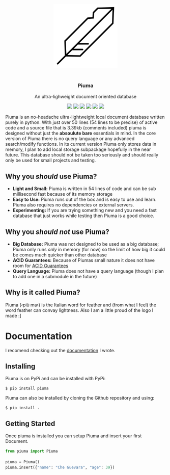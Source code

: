 <div align="center">
	<a href="https://piuma.readthedocs.io/"><img width="200" height="200" style="margin: 20px" src="https://raw.githubusercontent.com/Emit07/piuma/master/logo/piuma.png"></a>
</div>

<span align="center">
	<h3 align="center">Piuma</h3>
	<p align="center">An ultra-lighweight document oriented database</p>
</span>

<div align="center">
	<a href="https://pypi.org/project/piuma/"><img src="https://img.shields.io/pypi/v/piuma?style=flat-square"></a>
	<img src="https://img.shields.io/badge/test%20coverage-100%25-green?style=flat-square">
	<a href="https://piuma.readthedocs.io"><img src="https://piuma.readthedocs.io/en/latest/?badge=latest?style=flat-square"></a>
	<img src="https://img.shields.io/badge/lines-54-green?style=flat-square">
	<img src="https://shields.io/github/size/Emit07/piuma/piuma/piuma.py?style=flat-square">
	<a href="https://github.com/Emit07/piuma/blob/master/LICENSE"><img src="https://shields.io/github/license/emit07/piuma?style=flat-square"></a>
</div>

Piuma is an no-headache ultra-lightweight local document database written purely in python. With just over 50 lines (54 lines to be precise) of active code and a source file that is 3.39kb (comments included) piuma is designed without just the **absoulute bare** essentials in mind. In the core version of Piuma there is no query language or any advanced search/modify functions. In its current version Piuma only stores data in memory, I plan to add local storage subpackage hopefully in the near future. This database should not be taken too seriously and should really only be used for small projects and testing.

## Why you *should* use Piuma?
* **Light and Small:** Piuma is written in 54 lines of code and can be sub millisecond fast because of its memory storage
* **Easy to Use:** Piuma runs out of the box and is easy to use and learn. Piuma also requires no dependencies or external servers.
* **Experimenting:** If you are trying something new and you need a fast database that just works while testing then Piuma is a good choice.

## Why you *should not* use Piuma?
* **Big Database:** Piuma was not designed to be used as a big database; Piuma only runs *only* in memory (for now) so the limit of how big it could be comes much quicker than other database
* **ACID Guarantees:** Because of Piumas small nature it does not have room for [ACID Guarantees](https://en.wikipedia.org/wiki/ACID)
* **Query Language:** Piuma does not have a query language (though I plan to add one in a submodule in the future)

## Why is it called Piuma?

Piuma (‹più·ma›) is the Italian word for feather and (from what I feel) the word feather can convay lightness. Also I am a little proud of the logo I made :]

# Documentation

I recomend checking out the [documentation](https://piuma.readthedocs.io/) I wrote.

## Installing

Piuma is on PyPi and can be installed with PyPi:

```
$ pip install piuma
```

Piuma can also be installed by cloning the Github repository and using:

```
$ pip install .
```

## Getting Started 

Once piuma is installed you can setup Piuma and insert your first Document. 

```python
from piuma import Piuma

piuma = Piuma()
piuma.insert({"name": "Che Guevara", "age": 39})
```


